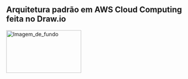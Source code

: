 ## Arquitetura padrão em AWS Cloud Computing feita no Draw.io



<img align="" alt="Imagem_de_fundo" height="115" width="200" src="https://raw.githubusercontent.com/abhisheknaiidu/abhisheknaiidu/master/code.gif">
